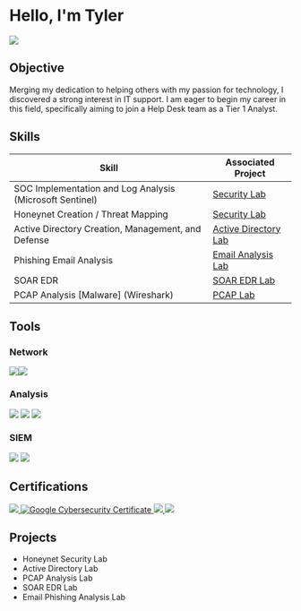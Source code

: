 # Hello, I'm Tyler
<a href="https://www.linkedin.com/in/TyDusseau/"><img src="https://img.shields.io/badge/-LinkedIn-0072b1?&style=for-the-badge&logo=linkedin&logoColor=white" /></a>

## Objective

Merging my dedication to helping others with my passion for technology, I discovered a strong interest in IT support. I am eager to begin my career in this field, specifically aiming to join a Help Desk team as a Tier 1 Analyst.

## Skills

| Skill                                         | Associated Project         |
|-----------------------------------------------|----------------------------|
| SOC Implementation and Log Analysis (Microsoft Sentinel)          | <a href="https://github.com/TyDusseau/SecurityLab">Security Lab</a>|
| Honeynet Creation / Threat Mapping | <a href="https://github.com/TyDusseau/SecurityLab">Security Lab</a>|
| Active Directory Creation, Management, and Defense         | <a href="https://github.com/TyDusseau/ADLab">Active Directory Lab</a>|
| Phishing Email Analysis      | <a href="https://github.com/TyDusseau/Email_Analysis">Email Analysis Lab</a> |
| SOAR EDR | <a href="https://github.com/TyDusseau/SOAR_EDR">SOAR EDR Lab</a> |
| PCAP Analysis [Malware] (Wireshark)    | <a href="https://github.com/TyDusseau/PCAP">PCAP Lab</a> |

## Tools

### Network
<div>
  <a href="https://www.wireshark.org/" target="_blank"><img src="https://img.shields.io/badge/-Wireshark-1679A7?&style=for-the-badge&logo=Wireshark&logoColor=white" /></a  
 <a href="https://zui.brimdata.io/docs/" target="_blank"><img src="https://img.shields.io/badge/-Zui-FF5733?&style=for-the-badge&logo=Zui&logoColor=white" />
</a>

</a>
                                                                                                                                                                      
</div>

### Analysis
<div>
  <a href="https://gchq.github.io/CyberChef/" target="_blank"><img src="https://img.shields.io/badge/-CyberChef-000000?&style=for-the-badge&logo=CyberChef&logoColor=white" /></a>
  <a href="https://notepad-plus-plus.org/" target="_blank"><img src="https://img.shields.io/badge/-Notepad++-4CAF50?&style=for-the-badge&logo=notepad%2B%2B&logoColor=white" /></a>
  <a href="https://mh-nexus.de/en/hxd/" target="_blank"><img src="https://img.shields.io/badge/-HxD-FF0000?&style=for-the-badge&logo=hxd&logoColor=white" /></a>
</div>

### SIEM
<div>
  <a href="https://azure.microsoft.com/en-us/products/microsoft-sentinel" target="_blank"><img src="https://img.shields.io/badge/-Microsoft_Sentinel-0078D4?&style=for-the-badge&logo=Microsoft&logoColor=white" /></a>
  <a href="https://www.splunk.com/" target="_blank"><img src="https://img.shields.io/badge/-Splunk-F76F00?&style=for-the-badge&logo=Splunk&logoColor=white" /></a>
</div>

## Certifications
<div>
  <a href="https://www.comptia.org/certifications/security" target="_blank">
  <img src="https://img.shields.io/badge/-CompTIA_Security%2B-FF0000?&style=for-the-badge&logo=comptia&logoColor=white" />
<a href="https://www.coursera.org/google-certificates/cybersecurity-certificate?utm_source=google&utm_medium=institutions&utm_campaign=sou--https://github.com/TyDusseau/TyDusseau/edit/main/README.md__med--referral__cam--gwgsite__con--null__ter--null" target="_blank">
  <img src="https://img.shields.io/badge/-Google_Cybersecurity_Certificate-4285F4?&style=for-the-badge&logo=google&logoColor=white" alt="Google Cybersecurity Certificate" />
</a>
</a>

</a>
  <a href="https://www.qualys.com/training/course/vulnerability-management/" target="_blank">
  <img src="https://img.shields.io/badge/-Qualys_Vulnerability_Management_Detection_and_Response-FFFFFF?&style=for-the-badge&logo=Qualys&logoColor=black" />
</a>
  <a href="https://training.fema.gov/is/courseoverview.aspx?code=IS-100.c" target="_blank"><img src="https://img.shields.io/badge/-FEMA_National_Incident_Management_System-000000?&style=for-the-badge&logoColor=white" /></a>
</div>

## Projects
- Honeynet Security Lab
- Active Directory Lab
- PCAP Analysis Lab
- SOAR EDR Lab
- Email Phishing Analysis Lab
